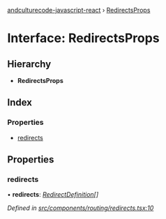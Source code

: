 [andculturecode-javascript-react](../README.md) › [RedirectsProps](redirectsprops.md)

# Interface: RedirectsProps

## Hierarchy

-   **RedirectsProps**

## Index

### Properties

-   [redirects](redirectsprops.md#redirects)

## Properties

### redirects

• **redirects**: _[RedirectDefinition](redirectdefinition.md)[]_

_Defined in [src/components/routing/redirects.tsx:10](https://github.com/AndcultureCode/AndcultureCode.JavaScript.React/blob/0523074/src/components/routing/redirects.tsx#L10)_
